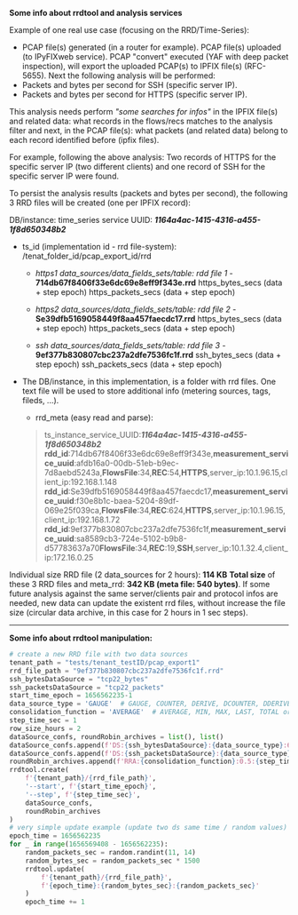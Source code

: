 **Some info about rrdtool and analysis services** 

Example of one real use case (focusing on the RRD/Time-Series):

- PCAP file(s) generated (in a router for example). PCAP file(s) uploaded (to IPyFIXweb service). PCAP "convert" executed (YAF with deep packet inspection), will export the uploaded PCAP(s) to IPFIX file(s) (RFC-5655). Next the following analysis will be performed:
- Packets and bytes per second for SSH (specific server IP).
- Packets and bytes per second for HTTPS (specific server IP).

This analysis needs perform *"some searches for infos"* in the IPFIX file(s) and related data: what records in the flows/recs matches to the analysis filter and next, in the PCAP file(s): what packets (and related data) belong to each record identified before (ipfix files).

For example, following the above analysis: Two records of HTTPS for the specific server IP (two different clients) and one record of SSH for the specific server IP were found.

To persist the analysis results (packets and bytes per second), the following 3 RRD files will be created (one per IPFIX record):

DB/instance: time_series service UUID: ***1164a4ac-1415-4316-a455-1f8d650348b2***

- ts_id (implementation id - rrd file-system): /tenat_folder_id/pcap_export_id/rrd

    - *https1 data_sources/data_fields_sets/table: rdd file 1* - **714db67f8406f33e6dc69e8eff9f343e.rrd**
        https_bytes_secs (data + step epoch)
        https_packets_secs (data + step epoch)

    - *https2 data_sources/data_fields_sets/table: rdd file 2* - **Se39dfb5169058449f8aa457faecdc17.rrd**
        https_bytes_secs (data + step epoch)
        https_packets_secs (data + step epoch)

    - *ssh data_sources/data_fields_sets/table: rdd file 3* - **9ef377b830807cbc237a2dfe7536fc1f.rrd**
        ssh_bytes_secs (data + step epoch)
        ssh_packets_secs (data + step epoch)

- The DB/instance, in this implementation, is a folder with rrd files. One text file will be used to store additional info (metering sources, tags, fileds, ...).
    - rrd_meta (easy read and parse):
    >ts_instance_service_UUID:***1164a4ac-1415-4316-a455-1f8d650348b2***
    >**rdd_id**:714db67f8406f33e6dc69e8eff9f343e,**measurement_service_uuid**:afdb16a0-00db-51eb-b9ec-7d8aebd5243a,**FlowsFile**:34,**REC**:54,**HTTPS**,server_ip:10.1.96.15,client_ip:192.168.1.148
    >**rdd_id**:Se39dfb5169058449f8aa457faecdc17,**measurement_service_uuid**:f30e8b1c-baea-5204-89df-069e25f039ca,**FlowsFile**:34,**REC**:624,**HTTPS**,server_ip:10.1.96.15,client_ip:192.168.1.72
    >**rdd_id**:9ef377b830807cbc237a2dfe7536fc1f,**measurement_service_uuid**:sa8589cb3-724e-5102-b9b8-d57783637a70**FlowsFile**:34,**REC**:19,**SSH**,server_ip:10.1.32.4,client_ip:172.16.0.25

Individual size RRD file (2 data_sources for 2 hours): **114 KB**
**Total size** of these 3 RRD files and meta_rrd: **342 KB (meta file: 540 bytes)**.
If some future analysis against the same server/clients pair and protocol infos are needed, new data can update the existent rrd files, without increase the file size (circular data archive, in this case for 2 hours in 1 sec steps).

---

**Some info about rrdtool manipulation:**

```python
# create a new RRD file with two data sources
tenant_path = "tests/tenant_testID/pcap_export1"
rrd_file_path = "9ef377b830807cbc237a2dfe7536fc1f.rrd"
ssh_bytesDataSource = "tcp22_bytes"
ssh_packetsDataSource = "tcp22_packets"
start_time_epoch = 1656562235-1
data_source_type = 'GAUGE'  # GAUGE, COUNTER, DERIVE, DCOUNTER, DDERIVE, ABSOLUTE
consolidation_function = 'AVERAGE'  # AVERAGE, MIN, MAX, LAST, TOTAL or specialized functions (via the Holt-Winters forecasting algorithm): HWPREDICT, MHWPREDICT, SEASONAL, DEVSEASONAL, DEVPREDICT, FAILURES (OBS: All specialized functions with own RRA formmat)
step_time_sec = 1
row_size_hours = 2
dataSource_confs, roundRobin_archives = list(), list()
dataSource_confs.append(f'DS:{ssh_bytesDataSource}:{data_source_type}:600:U:U')
dataSource_confs.append(f'DS:{ssh_packetsDataSource}:{data_source_type}:600:U:U')
roundRobin_archives.append(f'RRA:{consolidation_function}:0.5:{step_time_sec}s:{row_size_hours}h')
rrdtool.create(
    f'{tenant_path}/{rrd_file_path}',
    '--start', f'{start_time_epoch}',
    '--step', f'{step_time_sec}',
    dataSource_confs,
    roundRobin_archives
)
# very simple update example (update two ds same time / random values)
epoch_time = 1656562235
for _ in range(1656569408 - 1656562235):
    random_packets_sec = random.randint(11, 14)
    random_bytes_sec = random_packets_sec * 1500
    rrdtool.update(
        f'{tenant_path}/{rrd_file_path}',
        f'{epoch_time}:{random_bytes_sec}:{random_packets_sec}'
    )
    epoch_time += 1
```